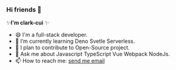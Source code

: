 ### Hi friends 👋


 ✨**I'm clark-cui** ✨


- 😄 I'm  a full-stack developer.
- 🌱 I’m currently learning  Deno Svetle Serverless.
- 👯 I plan to contribute to Open-Source project.
- 💬 Ask me about Javascript TypeScript Vue Webpack NodeJs.
- 📫 How to reach me: <a href="rongchuancui@gmail.com">send me email</a>
